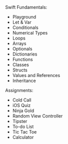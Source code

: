 Swift Fundamentals:

- Playground
- Let & Var
- Conditionals
- Numerical Types
- Loops
- Arrays
- Optionals
- Dictionaries 
- Functions
- Classes
- Structs
- Values and References
- Inheritance

Assignments:
- Cold Call
- iOS Quiz
- Ninja Gold
- Random View Controller
- Tipster
- To-do List
- Tic Tac Toe
- Calculator